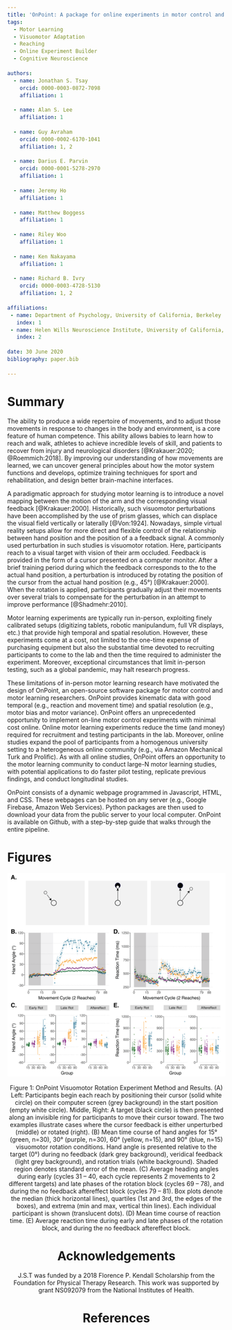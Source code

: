 ```yaml
---
title: 'OnPoint: A package for online experiments in motor control and motor learning'
tags:
  - Motor Learning
  - Visuomotor Adaptation
  - Reaching
  - Online Experiment Builder
  - Cognitive Neuroscience
  
authors:
  - name: Jonathan S. Tsay         
    orcid: 0000-0003-0872-7098    
    affiliation: 1    
    
  - name: Alan S. Lee   
    affiliation: 1  
    
  - name: Guy Avraham    
    orcid: 0000-0002-6170-1041       
    affiliation: 1, 2  

  - name: Darius E. Parvin  
    orcid: 0000-0001-5278-2970    
    affiliation: 1  

  - name: Jeremy Ho  
    affiliation: 1  
    
  - name: Matthew Boggess   
    affiliation: 1 

  - name: Riley Woo   
    affiliation: 1  
    
  - name: Ken Nakayama   
    affiliation: 1  
    
  - name: Richard B. Ivry  
    orcid: 0000-0003-4728-5130    
    affiliation: 1, 2  
    
affiliations:
 - name: Department of Psychology, University of California, Berkeley   
   index: 1   
 - name: Helen Wills Neuroscience Institute, University of California, Berkeley    
   index: 2   

date: 30 June 2020   
bibliography: paper.bib

---
```


# Summary

The ability to produce a wide repertoire of movements, and to adjust those movements in response to changes in the body and environment, is a core feature of human competence. This ability allows babies to learn how to reach and walk, athletes to achieve incredible levels of skill, and patients to recover from injury and neurological disorders [@Krakauer:2020; @Roemmich:2018]. By improving our understanding of how movements are learned, we can uncover general principles about how the motor system functions and develops, optimize training techniques for sport and rehabilitation, and design better brain-machine interfaces.

A paradigmatic approach for studying motor learning is to introduce a novel mapping between the motion of the arm and the corresponding visual feedback [@Krakauer:2000]. Historically, such visuomotor perturbations have been accomplished by the use of prism glasses, which can displace the visual field vertically or laterally [@Von:1924]. Nowadays, simple virtual reality setups allow for more direct and flexible control of the relationship between hand position and the position of a a feedback signal. A commonly used perturbation in such studies is visuomotor rotation. Here, participants reach to a visual target with vision of their arm occluded. Feedback is provided in the form of a cursor presented on a computer monitor. After a brief training period during which the feedback corresponds to the to the actual hand position, a perturbation is introduced by rotating the position of the cursor from the actual hand position (e.g., 45°) [@Krakauer:2000]. When the rotation is applied, participants gradually adjust their movements over several trials to compensate for the perturbation in an attempt to improve performance [@Shadmehr:2010]. 

Motor learning experiments are typically run in-person, exploiting finely calibrated setups (digitizing tablets, robotic manipulandum, full VR displays, etc.) that provide high temporal and spatial resolution. However, these experiments come at a cost, not limited to the one-time expense of purchasing equipment but also the substantial time devoted to recruiting participants to come to the lab and then the time required to administer the experiment.  Moreover, exceptional circumstances that limit in-person testing, such as a global pandemic, may halt research progress. 

These limitations of in-person motor learning research have motivated the design of OnPoint, an open-source software package for motor control and motor learning researchers. OnPoint provides kinematic data with good temporal (e.g., reaction and movement time) and spatial resolution (e.g., motor bias and motor variance). OnPoint offers an unprecedented opportunity to implement on-line motor control experiments with minimal cost online. Online motor learning experiments reduce the time (and money) required for recruitment and testing participants in the lab. Moreover, online studies expand the pool of participants from a homogenous university setting to a heterogeneous online community (e.g., via Amazon Mechanical Turk and Prolific). As with all online studies, OnPoint offers an opportunity to the motor learning community to conduct large-N motor learning studies, with potential applications to do faster pilot testing, replicate previous findings, and conduct longitudinal studies. 

OnPoint consists of a dynamic webpage programmed in Javascript, HTML, and CSS. These webpages can be hosted on any server (e.g., Google Firebase, Amazon Web Services). Python packages are then used to download your data from the public server to your local computer. OnPoint is available on Github, with a step-by-step guide that walks through the entire pipeline. 

# Figures

<div style="text-align:center"> <img src="Fig1.png" alt="drawing" width="1000"/>

Figure 1: OnPoint Visuomotor Rotation Experiment Method and Results. (A) Left: Participants begin each reach by positioning their cursor (solid white circle) on their computer screen (grey background) in the start position (empty white circle). Middle, Right: A target (black circle) is then presented along an invisible ring for participants to move their cursor toward. The two examples illustrate cases where the cursor feedback is either unperturbed (middle) or rotated (right). (B) Mean time course of hand angles for 15° (green, n=30), 30° (purple, n=30), 60° (yellow, n=15), and 90° (blue, n=15) visuomotor rotation conditions. Hand angle is presented relative to the target (0°) during no feedback (dark grey background), veridical feedback (light grey background), and rotation trials (white background). Shaded region denotes standard error of the mean. (C) Average heading angles during early (cycles 31 – 40, each cycle represents 2 movements to 2 different targets) and late phases of the rotation block (cycles 69 – 78), and during the no feedback aftereffect block (cycles 79 – 81). Box plots denote the median (thick horizontal lines), quartiles (1st and 3rd, the edges of the boxes), and extrema (min and max, vertical thin lines). Each individual participant is shown (translucent dots). (D) Mean time course of reaction time. (E) Average reaction time during early and late phases of the rotation block, and during the no feedback aftereffect block. 

# Acknowledgements

J.S.T was funded by a 2018 Florence P. Kendall Scholarship from the Foundation for Physical Therapy Research. This work was supported by grant NS092079 from the National Institutes of Health. 

# References
